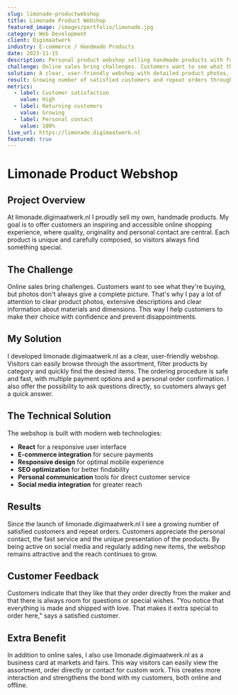 ```yaml
---
slug: limonade-productwebshop
title: Limonade Product Webshop
featured_image: /images/portfolio/limonade.jpg
category: Web Development
client: Digimaatwerk
industry: E-commerce / Handmade Products
date: 2023-11-15
description: Personal product webshop selling handmade products with focus on quality, originality and personal contact.
challenge: Online sales bring challenges. Customers want to see what they're buying, but photos don't always give a complete picture.
solution: A clear, user-friendly webshop with detailed product photos, extensive descriptions and personal order confirmation.
result: Growing number of satisfied customers and repeat orders through personal contact, fast service and unique product presentation.
metrics:
  - label: Customer satisfaction
    value: High
  - label: Returning customers
    value: Growing
  - label: Personal contact
    value: 100%
live_url: https://limonade.digimaatwerk.nl
featured: true
---
```


# Limonade Product Webshop

## Project Overview

At limonade.digimaatwerk.nl I proudly sell my own, handmade products. My goal is to offer customers an inspiring and accessible online shopping experience, where quality, originality and personal contact are central. Each product is unique and carefully composed, so visitors always find something special.

## The Challenge

Online sales bring challenges. Customers want to see what they're buying, but photos don't always give a complete picture. That's why I pay a lot of attention to clear product photos, extensive descriptions and clear information about materials and dimensions. This way I help customers to make their choice with confidence and prevent disappointments.

## My Solution

I developed limonade.digimaatwerk.nl as a clear, user-friendly webshop. Visitors can easily browse through the assortment, filter products by category and quickly find the desired items. The ordering procedure is safe and fast, with multiple payment options and a personal order confirmation. I also offer the possibility to ask questions directly, so customers always get a quick answer.

## The Technical Solution

The webshop is built with modern web technologies:

- **React** for a responsive user interface
- **E-commerce integration** for secure payments
- **Responsive design** for optimal mobile experience
- **SEO optimization** for better findability
- **Personal communication** tools for direct customer service
- **Social media integration** for greater reach

## Results

Since the launch of limonade.digimaatwerk.nl I see a growing number of satisfied customers and repeat orders. Customers appreciate the personal contact, the fast service and the unique presentation of the products. By being active on social media and regularly adding new items, the webshop remains attractive and the reach continues to grow.

## Customer Feedback

Customers indicate that they like that they order directly from the maker and that there is always room for questions or special wishes. "You notice that everything is made and shipped with love. That makes it extra special to order here," says a satisfied customer.

## Extra Benefit

In addition to online sales, I also use limonade.digimaatwerk.nl as a business card at markets and fairs. This way visitors can easily view the assortment, order directly or contact for custom work. This creates more interaction and strengthens the bond with my customers, both online and offline.